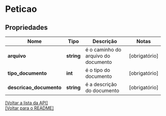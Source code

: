 # Peticao

## Propriedades
Nome | Tipo | Descrição | Notas
------------ | ------------- | ------------- | -------------
**arquivo** | **string** | é o caminho do arquivo do documento | [obrigatório] 
**tipo_documento** | **int** | é o tipo do documento | [obrigatório] 
**descricao_documento** | **string** | é a descrição do documento | [obrigatório] 

[[Voltar a lista da API]](../../../README.md#Documentação-para-os-Endpoints-da-API)    
[[Voltar para o README]](../../../README.md#Intima.ai---SDK-PHP)
